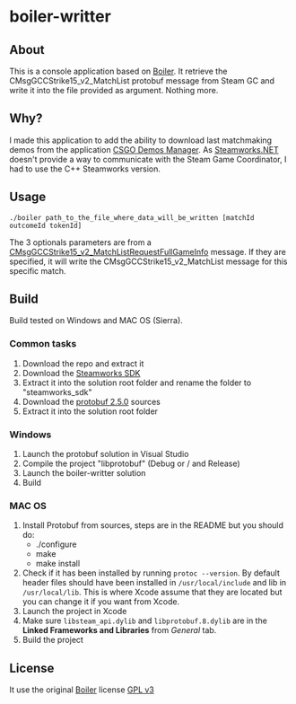 # boiler-writter

## About

This is a console application based on [Boiler](https://bitbucket.org/ACB/boiler/).
It retrieve the CMsgGCCStrike15_v2_MatchList protobuf message from Steam GC and write it into the file provided as argument.
Nothing more.

## Why?

I made this application to add the ability to download last matchmaking demos from the application [CSGO Demos Manager](https://github.com/akiver/CSGO-Demos-Manager).
As [Steamworks.NET](http://steamworks.github.io/) doesn't provide a way to communicate with the Steam Game Coordinator, I had to use the C++ Steamworks version.

## Usage

```
./boiler path_to_the_file_where_data_will_be_written [matchId outcomeId tokenId]
```

The 3 optionals parameters are from a [CMsgGCCStrike15_v2_MatchListRequestFullGameInfo](https://github.com/SteamRE/SteamKit/blob/master/Resources/Protobufs/csgo/cstrike15_gcmessages.proto#L744) message. If they are specified, it will write the CMsgGCCStrike15_v2_MatchList message for this specific match.

## Build

Build tested on Windows and MAC OS (Sierra).

### Common tasks

1. Download the repo and extract it
2. Download the [Steamworks SDK](https://partner.steamgames.com/)
3. Extract it into the solution root folder and rename the folder to "steamworks_sdk"
4. Download the [protobuf 2.5.0](https://github.com/google/protobuf/releases/tag/v2.5.0) sources
5. Extract it into the solution root folder

### Windows

1. Launch the protobuf solution in Visual Studio
2. Compile the project "libprotobuf" (Debug or / and Release)
3. Launch the boiler-writter solution
4. Build

### MAC OS

1. Install Protobuf from sources, steps are in the README but you should do:
	- ./configure
	- make
	- make install
2. Check if it has been installed by running `protoc --version`.
By default header files should have been installed in `/usr/local/include` and lib in `/usr/local/lib`. This is where Xcode assume that they are located but you can change it if you want from Xcode.
3. Launch the project in Xcode
4. Make sure `libsteam_api.dylib` and `libprotobuf.8.dylib` are in the **Linked Frameworks and Libraries** from *General* tab.
5. Build the project

## License

It use the original [Boiler](https://bitbucket.org/ACB/boiler/) license [GPL v3](https://github.com/akiver/boiler-writter/blob/master/license.txt)